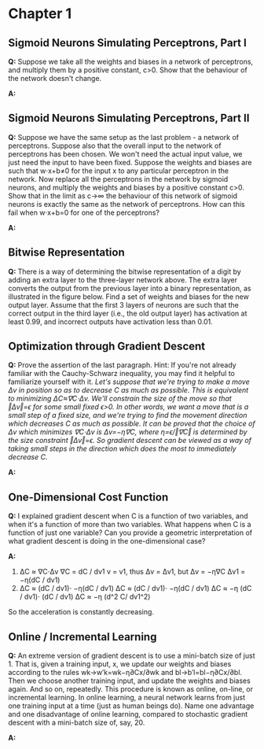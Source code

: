 # Chapter 1

## Sigmoid Neurons Simulating Perceptrons, Part I 

**Q:** Suppose we take all the weights and biases in a network of perceptrons, and multiply them by a positive constant, c>0. Show that the behaviour of the network doesn't change.

**A:** 

## Sigmoid Neurons Simulating Perceptrons, Part II

**Q:** Suppose we have the same setup as the last problem - a network of perceptrons. Suppose also that the overall input to the network of perceptrons has been chosen. We won't need the actual input value, we just need the input to have been fixed. Suppose the weights and biases are such that w⋅x+b≠0 for the input x to any particular perceptron in the network. Now replace all the perceptrons in the network by sigmoid neurons, and multiply the weights and biases by a positive constant c>0. Show that in the limit as c→∞ the behaviour of this network of sigmoid neurons is exactly the same as the network of perceptrons. How can this fail when w⋅x+b=0 for one of the perceptrons?

**A:** 

## Bitwise Representation

**Q:** There is a way of determining the bitwise representation of a digit by adding an extra layer to the three-layer network above. The extra layer converts the output from the previous layer into a binary representation, as illustrated in the figure below. Find a set of weights and biases for the new output layer. Assume that the first 3 layers of neurons are such that the correct output in the third layer (i.e., the old output layer) has activation at least 0.99, and incorrect outputs have activation less than 0.01.

## Optimization through Gradient Descent

**Q:** Prove the assertion of the last paragraph. Hint: If you're not already familiar with the Cauchy-Schwarz inequality, you may find it helpful to familiarize yourself with it. *Let's suppose that we're trying to make a move Δv in position so as to decrease C as much as possible. This is equivalent to minimizing ΔC≈∇C⋅Δv. We'll constrain the size of the move so that ‖Δv‖=ϵ for some small fixed ϵ>0. In other words, we want a move that is a small step of a fixed size, and we're trying to find the movement direction which decreases C as much as possible. It can be proved that the choice of Δv which minimizes ∇C⋅Δv is Δv=−η∇C, where η=ϵ/‖∇C‖ is determined by the size constraint ‖Δv‖=ϵ. So gradient descent can be viewed as a way of taking small steps in the direction which does the most to immediately decrease C.*

**A:** 

## One-Dimensional Cost Function

**Q:** I explained gradient descent when C is a function of two variables, and when it's a function of more than two variables. What happens when C is a function of just one variable? Can you provide a geometric interpretation of what gradient descent is doing in the one-dimensional case?

**A:** 

1. ΔC ≈ ∇C⋅Δv
    ∇C = dC / dv1
    v = v1, thus Δv = Δv1, but Δv = −η∇C
    Δv1 = −η(dC / dv1)
2. ΔC ≈ (dC / dv1)⋅ −η(dC / dv1)
    ΔC ≈ (dC / dv1)⋅ −η(dC / dv1)
    ΔC ≈ −η (dC / dv1)⋅ (dC / dv1)
    ΔC ≈ −η (d^2 C/ dv1^2)

So the acceleration is constantly decreasing. 

## Online / Incremental Learning

**Q:** An extreme version of gradient descent is to use a mini-batch size of just 1. That is, given a training input, x, we update our weights and biases according to the rules wk→w′k=wk−η∂Cx/∂wk and bl→b′l=bl−η∂Cx/∂bl. Then we choose another training input, and update the weights and biases again. And so on, repeatedly. This procedure is known as online, on-line, or incremental learning. In online learning, a neural network learns from just one training input at a time (just as human beings do). Name one advantage and one disadvantage of online learning, compared to stochastic gradient descent with a mini-batch size of, say, 20.

**A:** 